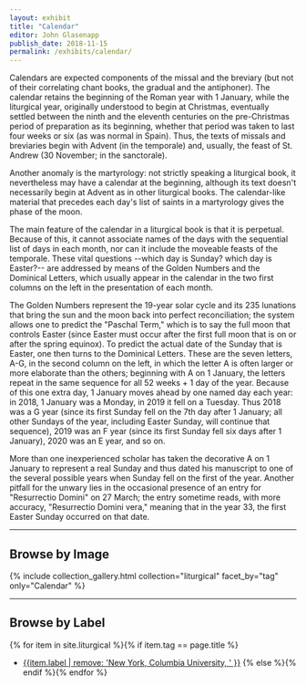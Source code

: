 ```yaml
---
layout: exhibit
title: "Calendar"
editor: John Glasenapp
publish_date: 2018-11-15
permalink: /exhibits/calendar/
---
```


Calendars are expected components of the missal and the breviary (but not of their correlating chant books, the gradual and the antiphoner). The calendar retains the beginning of the Roman year with 1 January, while the liturgical year, originally understood to begin at Christmas, eventually settled between the ninth and the eleventh centuries on the pre-Christmas period of preparation as its beginning, whether that period was taken to last four weeks or six (as was normal in Spain). Thus, the texts of missals and breviaries begin with Advent (in the temporale) and, usually, the feast of St. Andrew (30 November; in the sanctorale).

Another anomaly is the martyrology: not strictly speaking a liturgical book, it nevertheless may have a calendar at the beginning, although its text doesn't necessarily begin at Advent as in other liturgical books. The calendar-like material that precedes each day's list of saints in a martyrology gives the phase of the moon.

The main feature of the calendar in a liturgical book is that it is perpetual. Because of this, it cannot associate names of the days with the sequential list of days in each month, nor can it include the moveable feasts of the temporale. These vital questions --which day is Sunday? which day is Easter?-- are addressed by means of the Golden Numbers and the Dominical Letters, which usually appear in the calendar in the two first columns on the left in the presentation of each month.

The Golden Numbers represent the 19-year solar cycle and its 235 lunations that bring the sun and the moon back into perfect reconciliation; the system allows one to predict the "Paschal Term," which is to say the full moon that controls Easter (since Easter must occur after the first full moon that is on or after the spring equinox). To predict the actual date of the Sunday that is Easter, one then turns to the Dominical Letters. These are the seven letters, A-G, in the second column on the left, in which the letter A is often larger or more elaborate than the others; beginning with A on 1 January, the letters repeat in the same sequence for all 52 weeks + 1 day of the year. Because of this one extra day, 1 January moves ahead by one named day each year: in 2018, 1 January was a Monday, in 2019 it fell on a Tuesday. Thus 2018 was a G year (since its first Sunday fell on the 7th day after 1 January; all other Sundays of the year, including Easter Sunday, will continue that sequence), 2019 was an F year (since its first Sunday fell six days after 1 January), 2020 was an E year, and so on.

More than one inexperienced scholar has taken the decorative A on 1 January to represent a real Sunday and thus dated his manuscript to one of the several possible years when Sunday fell on the first of the year. Another pitfall for the unwary lies in the occasional presence of an entry for "Resurrectio Domini" on 27 March; the entry sometime reads, with more accuracy, "Resurrectio Domini vera," meaning that in the year 33, the first Easter Sunday occurred on that date.

---

## Browse by Image

{% include collection_gallery.html collection="liturgical" facet_by="tag" only="Calendar" %}

---

## Browse by Label

{% for item in site.liturgical %}{% if item.tag == page.title %}
- [{{item.label | remove: 'New York, Columbia University, ' }}]({{site.baseurl}}{{item.permalink}})
{% else %}{% endif %}{% endfor %}

<!-- ---

X936.C28, f. 1r: A missal from 15th century Germany, with the calendar page for January in columns from the left: the Golden Numbers; the Dominical Letters; the Roman system of kalends, nones and ides; the saints with the more important entries in red (red letter days). 

Plimpton MS 176, f. 5r: A calendar produced in Switzerland in 1426, with the Dedication of the church of Constance (9 September) written by the same scribe as the bulk of the text.

Western MS 031, p. 406: A computistical and theological compendium copied in the Low Countries ca. 1450-75, with several dates given for Christ's passion, according to Theophilus, according to Jerome, according to Hugh of St. Victor, and according to "others." 

Plimpton MS 135, f. 16r: A grammar copied in Italy in 1503 with a chart giving the numeric date equivalencies for the designations in Roman style by kalends, nones and ides.
 -->